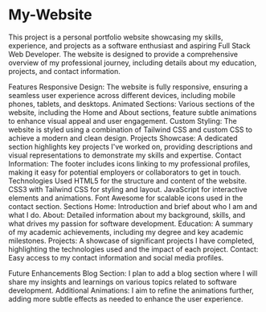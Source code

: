 # My-Website
This project is a personal portfolio website showcasing my skills, experience, and projects as a software enthusiast and aspiring Full Stack Web Developer. The website is designed to provide a comprehensive overview of my professional journey, including details about my education, projects, and contact information.

Features
Responsive Design: The website is fully responsive, ensuring a seamless user experience across different devices, including mobile phones, tablets, and desktops.
Animated Sections: Various sections of the website, including the Home and About sections, feature subtle animations to enhance visual appeal and user engagement.
Custom Styling: The website is styled using a combination of Tailwind CSS and custom CSS to achieve a modern and clean design.
Projects Showcase: A dedicated section highlights key projects I've worked on, providing descriptions and visual representations to demonstrate my skills and expertise.
Contact Information: The footer includes icons linking to my professional profiles, making it easy for potential employers or collaborators to get in touch.
Technologies Used
HTML5 for the structure and content of the website.
CSS3 with Tailwind CSS for styling and layout.
JavaScript for interactive elements and animations.
Font Awesome for scalable icons used in the contact section.
Sections
Home: Introduction and brief about who I am and what I do.
About: Detailed information about my background, skills, and what drives my passion for software development.
Education: A summary of my academic achievements, including my degree and key academic milestones.
Projects: A showcase of significant projects I have completed, highlighting the technologies used and the impact of each project.
Contact: Easy access to my contact information and social media profiles.

Future Enhancements
Blog Section: I plan to add a blog section where I will share my insights and learnings on various topics related to software development.
Additional Animations: I aim to refine the animations further, adding more subtle effects as needed to enhance the user experience.

